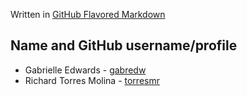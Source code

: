 Written in [GitHub Flavored Markdown](https://docs.github.com/en/get-started/writing-on-github)

## **Name and GitHub username/profile**

* Gabrielle Edwards - [gabredw](https://github.com/gabredw)
* Richard Torres Molina - [torresmr](https://github.com/torresmr)
